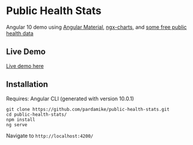 # Public Health Stats
Angular 10 demo using [Angular Material](https://material.angular.io/), [ngx-charts](https://swimlane.gitbook.io/ngx-charts/), and [some free public health data](https://dashboard.healthit.gov/index.php)

## Live Demo

[Live demo here](https://pardamike.github.io/public-health-stats/)

## Installation

Requires: Angular CLI (generated with version 10.0.1)

```
git clone https://github.com/pardamike/public-health-stats.git
cd public-health-stats/
npm install
ng serve
```

Navigate to `http://localhost:4200/`
